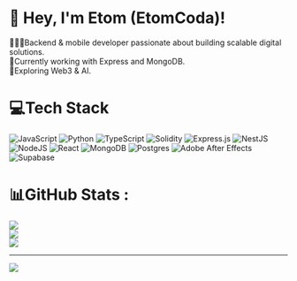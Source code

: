 # 👋 Hey, I'm Etom (EtomCoda)!

 👨🏾‍💻Backend & mobile developer passionate about building scalable digital solutions. </br>
 🧠Currently working with Express and MongoDB. </br>
 🚀Exploring Web3 & AI. </br>
 

 
# 💻Tech Stack
![JavaScript](https://img.shields.io/badge/javascript-%23323330.svg?style=for-the-badge&logo=javascript&logoColor=%23F7DF1E) ![Python](https://img.shields.io/badge/python-3670A0?style=for-the-badge&logo=python&logoColor=ffdd54) ![TypeScript](https://img.shields.io/badge/typescript-%23007ACC.svg?style=for-the-badge&logo=typescript&logoColor=white) ![Solidity](https://img.shields.io/badge/Solidity-%23363636.svg?style=for-the-badge&logo=solidity&logoColor=white) ![Express.js](https://img.shields.io/badge/express.js-%23404d59.svg?style=for-the-badge&logo=express&logoColor=%2361DAFB) ![NestJS](https://img.shields.io/badge/nestjs-%23E0234E.svg?style=for-the-badge&logo=nestjs&logoColor=white) ![NodeJS](https://img.shields.io/badge/node.js-6DA55F?style=for-the-badge&logo=node.js&logoColor=white) ![React](https://img.shields.io/badge/react-%2320232a.svg?style=for-the-badge&logo=react&logoColor=%2361DAFB) ![MongoDB](https://img.shields.io/badge/MongoDB-%234ea94b.svg?style=for-the-badge&logo=mongodb&logoColor=white) ![Postgres](https://img.shields.io/badge/postgres-%23316192.svg?style=for-the-badge&logo=postgresql&logoColor=white) ![Adobe After Effects](https://img.shields.io/badge/Adobe%20After%20Effects-9999FF.svg?style=for-the-badge&logo=Adobe%20After%20Effects&logoColor=white) 
![Supabase](https://img.shields.io/badge/Supabase-3ECF8E?style=for-the-badge&logo=supabase&logoColor=white)
# 📊GitHub Stats :
![](https://github-readme-stats.vercel.app/api?username=EtomCoda&theme=react&hide_border=false&include_all_commits=false&count_private=false)<br/>
![](https://github-readme-streak-stats.herokuapp.com/?user=EtomCoda&theme=react&hide_border=false)<br/>
![](https://github-readme-stats.vercel.app/api/top-langs/?username=EtomCoda&theme=react&hide_border=false&include_all_commits=false&count_private=false&layout=compact)

---
[![](https://visitcount.itsvg.in/api?id=EtomCoda&icon=0&color=0)](https://visitcount.itsvg.in)




